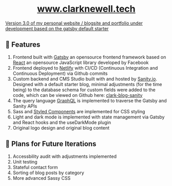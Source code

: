 <p align="center">
  <a href="https://www.clarknewell.tech">
    <h1 align="center">www.clarknewell.tech</h1>
</p>


Version 3.0 of my personal website / blogsite and portfolio under development based on the [gatsby default starter](https://github.com/gatsbyjs/gatsby-starter-default)

## 🚀 Features

1. Frontend built with [Gatsby](https://gatsbyjs.com) an opensource frontend framework based on [React](https://reactjs.org) an opensource JavaScript library developed by Facebook
1. Frontend deployed to [Netlify](https://www.netlify.com) with CI/CD (Continuous Integration and Continuous Deployment) via Github commits
1. Custom backend and CMS Studio built with and hosted by [Sanity.io](https://sanity.io). Designed with a default starter blog, minimal adjustments (for the time being) to the database schema for custom fields were added to the code, which can be viewed on Github here: [clark-blog-sanity](https://github.com/WCNewell/clark-blog-sanity)
1. The query language [GraphQL](https://graphql.org) is implemented to traverse the Gatsby and Sanity APIs
1. Sass and [Styled Components](https://styled-components.com/) are implemented for CSS styling
1. Light and dark mode is implemented with state management via Gatsby and React hooks and the useDarkMode plugin
1. Original logo design and original blog content

## 💖 Plans for Future Iterations

1. Accessbility audit with adjustments implemented
1. Unit testing
1. Stateful contact form
1. Sorting of blog posts by category
1. More advanced Sassy CSS

